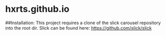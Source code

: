 hxrts.github.io
===============

##Installation:
This project requires a clone of the slick carousel repository into the
root dir. Slick can be found here: https://github.com/slick/slick
